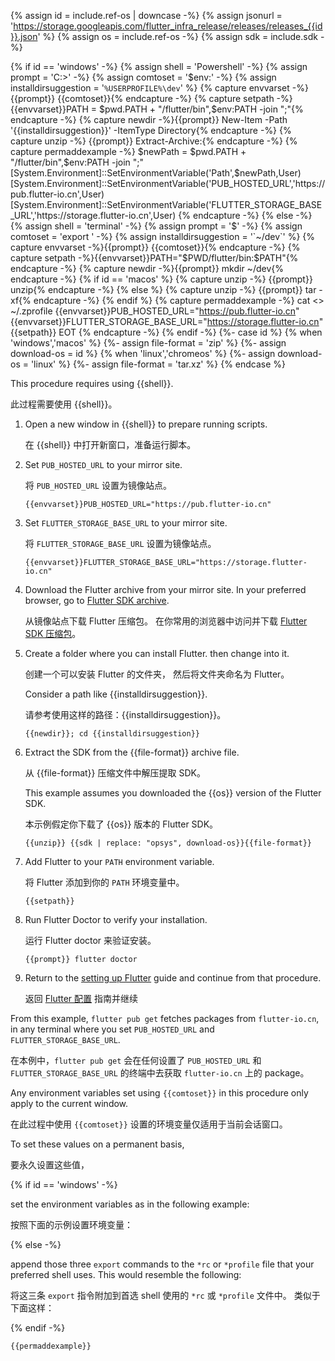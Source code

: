 {% assign id = include.ref-os | downcase -%}
{% assign jsonurl = 'https://storage.googleapis.com/flutter_infra_release/releases/releases_{{id}}.json' %}
{% assign os = include.ref-os -%}
{% assign sdk = include.sdk -%}

{% if id == 'windows' -%}
   {% assign shell = 'Powershell' -%}
   {% assign prompt = 'C:\>' -%}
   {% assign comtoset = '$env:' -%}
   {% assign installdirsuggestion = '`%USERPROFILE%\dev`' %}
   {% capture envvarset -%}{{prompt}} {{comtoset}}{% endcapture -%}
   {% capture setpath -%}{{envvarset}}PATH = $pwd.PATH + "/flutter/bin",$env:PATH -join ";"{% endcapture -%}
   {% capture newdir -%}{{prompt}} New-Item -Path '{{installdirsuggestion}}' -ItemType Directory{% endcapture -%}
   {% capture unzip -%} {{prompt}} Extract-Archive:{% endcapture -%}
   {% capture permaddexample -%}
$newPath = $pwd.PATH + "/flutter/bin",$env:PATH -join ";"
[System.Environment]::SetEnvironmentVariable('Path',$newPath,User)
[System.Environment]::SetEnvironmentVariable('PUB_HOSTED_URL','https://pub.flutter-io.cn',User)
[System.Environment]::SetEnvironmentVariable('FLUTTER_STORAGE_BASE_URL','https://storage.flutter-io.cn',User)
   {% endcapture -%}
{% else -%}
   {% assign shell = 'terminal' -%}
   {% assign prompt = '$' -%}
   {% assign comtoset = 'export ' -%}
   {% assign installdirsuggestion = '`~/dev`' %}
   {% capture envvarset -%}{{prompt}} {{comtoset}}{% endcapture -%}
   {% capture setpath -%}{{envvarset}}PATH="$PWD/flutter/bin:$PATH"{% endcapture -%}
   {% capture newdir -%}{{prompt}} mkdir ~/dev{% endcapture -%}
   {% if id == 'macos' %}
      {% capture unzip -%} {{prompt}} unzip{% endcapture -%}
   {% else %}
      {% capture unzip -%} {{prompt}} tar -xf{% endcapture -%}
   {% endif %}
   {% capture permaddexample -%}
cat <<EOT >> ~/.zprofile
{{envvarset}}PUB_HOSTED_URL="https://pub.flutter-io.cn"
{{envvarset}}FLUTTER_STORAGE_BASE_URL="https://storage.flutter-io.cn"
{{setpath}}
EOT
   {% endcapture -%}
{% endif -%}
{%- case id %}
   {% when 'windows','macos' %}
      {%- assign file-format = 'zip' %}
      {%- assign download-os = id %}
   {% when 'linux','chromeos' %}
      {%- assign download-os = 'linux' %}
      {%- assign file-format = 'tar.xz' %}
{% endcase %}

<div id="{{id}}" class="tab-pane
  {%- if id == 'windows' %} active {% endif %}"
  role="tabpanel" aria-labelledby="{{id}}-tab" markdown="1">

This procedure requires using {{shell}}.

此过程需要使用 {{shell}}。

1. Open a new window in {{shell}} to prepare running scripts.

   在 {{shell}} 中打开新窗口，准备运行脚本。

1. Set `PUB_HOSTED_URL` to your mirror site.

   将 `PUB_HOSTED_URL` 设置为镜像站点。

   ```terminal
   {{envvarset}}PUB_HOSTED_URL="https://pub.flutter-io.cn"
   ```

1. Set `FLUTTER_STORAGE_BASE_URL` to your mirror site.

   将 `FLUTTER_STORAGE_BASE_URL` 设置为镜像站点。

   ```terminal
   {{envvarset}}FLUTTER_STORAGE_BASE_URL="https://storage.flutter-io.cn"
   ```

1. Download the Flutter archive from your mirror site.
   In your preferred browser, go to
   [Flutter SDK archive](https://flutter.cn/docs/release/archive?tab={{id}}).

   从镜像站点下载 Flutter 压缩包。
   在你常用的浏览器中访问并下载 
   [Flutter SDK 压缩包](https://flutter.cn/docs/release/archive?tab={{id}})。

1. Create a folder where you can install Flutter. then change into it.

   创建一个可以安装 Flutter 的文件夹，
   然后将文件夹命名为 Flutter。

   Consider a path like {{installdirsuggestion}}.

   请参考使用这样的路径：{{installdirsuggestion}}。 

   ```terminal
   {{newdir}}; cd {{installdirsuggestion}}
   ```

1. Extract the SDK from the {{file-format}} archive file.

   从 {{file-format}} 压缩文件中解压提取 SDK。

   This example assumes you downloaded the {{os}} version of the Flutter SDK.

   本示例假定你下载了 {{os}} 版本的 Flutter SDK。

   ```terminal
   {{unzip}} {{sdk | replace: "opsys", download-os}}{{file-format}}
   ```

1. Add Flutter to your `PATH` environment variable.

   将 Flutter 添加到你的 `PATH` 环境变量中。

   ```terminal
   {{setpath}}
   ```

1. Run Flutter Doctor to verify your installation.

   运行 Flutter doctor 来验证安装。

   ```terminal
   {{prompt}} flutter doctor
   ```

1. Return to the [setting up Flutter]({{site.url}}/get-started/editor)
   guide and continue from that procedure.

   返回 [Flutter 配置]({{site.url}}/get-started/editor) 指南并继续

From this example, `flutter pub get` fetches packages from `flutter-io.cn`,
in any terminal where you set `PUB_HOSTED_URL` and `FLUTTER_STORAGE_BASE_URL`.

在本例中，`flutter pub get` 会在任何设置了 `PUB_HOSTED_URL` 和 `FLUTTER_STORAGE_BASE_URL` 
的终端中去获取 `flutter-io.cn` 上的 package。

Any environment variables set using `{{comtoset}}` in this procedure
only apply to the current window.

在此过程中使用 `{{comtoset}}` 设置的环境变量仅适用于当前会话窗口。

To set these values on a permanent basis,

要永久设置这些值，

{% if id == 'windows' -%}

set the environment variables as in the following example:

按照下面的示例设置环境变量：

{% else -%}

append those three `export` commands to the `*rc` or `*profile`
file that your preferred shell uses. This would resemble the following:

将这三条 `export` 指令附加到首选 shell 使用的 `*rc` 或 `*profile` 文件中。
类似于下面这样：

{% endif -%}

```terminal
{{permaddexample}} 
```

</div>
